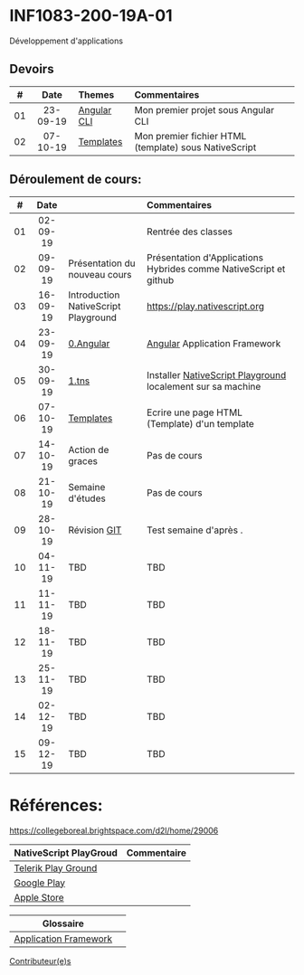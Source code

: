 # INF1083-200-19A-01
Développement d'applications


## Devoirs

|# | Date   | Themes                                              |     Commentaires                                      |
|--|:------:|:----------------------------------------------------|:------------------------------------------------------|
|01|23-09-19| [Angular CLI](0.Angular/README.md#participation)    | Mon premier projet sous Angular CLI                   |
|02|07-10-19| [Templates](2.Templates/README.md#participation)    | Mon premier fichier HTML (template) sous NativeScript |                                                  



## Déroulement de cours:

|# | Date   |                                                     |     Commentaires                                                     |
|--|:------:|:----------------------------------------------------|:---------------------------------------------------------------------|
|01|02-09-19|                                                     | Rentrée des classes                                                  |
|02|09-09-19| Présentation du nouveau cours                       | Présentation d'Applications Hybrides comme NativeScript et github    |
|03|16-09-19| Introduction NativeScript Playground                | https://play.nativescript.org                                        |
|04|23-09-19| [0.Angular](0.Angular/README.md)                    | [Angular](https://angular.io/) Application Framework                           |
|05|30-09-19| [1.tns](1.tns)                                      | Installer [NativeScript Playground](N.NativeScript) localement sur sa machine |
|06|07-10-19| [Templates](2.Templates)                            | Ecrire une page HTML (Template) d'un template                                                                  |
|07|14-10-19| Action de graces                                    | Pas de cours                                                         |
|08|21-10-19| Semaine d'études                                    | Pas de cours                                                         |
|09|28-10-19| Révision [GIT](https://github.com/CollegeBoreal/Tutoriels/tree/master/0.GIT)| Test semaine d'après .  |
|10|04-11-19| TBD                                                 | TBD                                                                  |
|11|11-11-19| TBD                                                 | TBD                                                                  |
|12|18-11-19| TBD                                                 | TBD                                                                  |
|13|25-11-19| TBD                                                 | TBD                                                                  |
|14|02-12-19| TBD                                                 | TBD                                                                  |
|15|09-12-19| TBD                                                 | TBD                                                                  |


# Références:

https://collegeboreal.brightspace.com/d2l/home/29006

|  NativeScript PlayGroud                                                            |  Commentaire                              |
|------------------------------------------------------------------------------------|-------------------------------------------|
| [Telerik Play Ground](https://play.nativescript.org)                                |                                           |   
| [Google Play](https://play.google.com/store/apps/details?id=org.nativescript.play) |                                           |
| [Apple Store](https://apps.apple.com/ca/app/nativescript-playground/id1263543946)  |                                           |


|                              Glossaire                                                    |                                      |
|-------------------------------------------------------------------------------------------|--------------------------------------|
| [Application Framework](https://www.techopedia.com/definition/6005/application-framework) |                                      |


[Contributeur(e)s](../../graphs/contributors)

